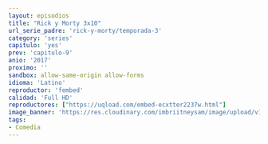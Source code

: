 ```yaml
---
layout: episodios
title: "Rick y Morty 3x10"
url_serie_padre: 'rick-y-morty/temporada-3'
category: 'series'
capitulo: 'yes'
prev: 'capitulo-9'
anio: '2017'
proximo: ''
sandbox: allow-same-origin allow-forms
idioma: 'Latino'
reproductor: 'fembed'
calidad: 'Full HD'
reproductores: ["https://uqload.com/embed-ecxtter2237w.html"]
image_banner: 'https://res.cloudinary.com/imbriitneysam/image/upload/v1555883952/rick-banner-3-min.jpg'
tags:
- Comedia
---
```











